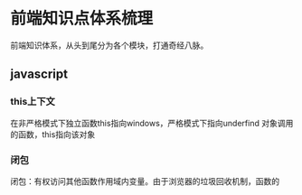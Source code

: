 # 前端知识点体系梳理
前端知识体系，从头到尾分为各个模块，打通奇经八脉。

## javascript

### this上下文
在非严格模式下独立函数this指向windows，严格模式下指向underfind
对象调用的函数，this指向该对象
### 闭包
闭包：有权访问其他函数作用域内变量。由于浏览器的垃圾回收机制，函数的
